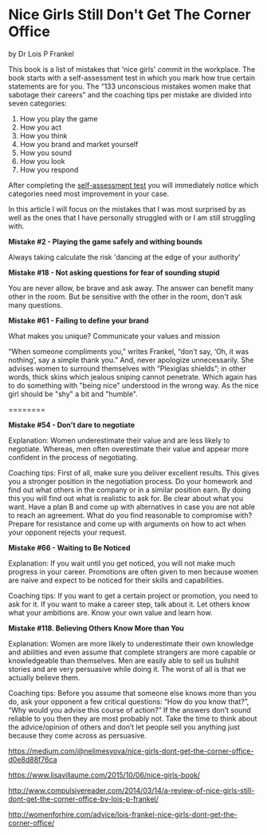 # Nice Girls Still Don't Get The Corner Office
by Dr Lois P Frankel

This book is a list of mistakes that 'nice girls' commit in the workplace. The book starts with a self-assessment test in which you mark how true certain statements are for you. The “133 unconscious mistakes women make that sabotage their careers” and the coaching tips per mistake are divided into seven categories:

1. How you play the game
2. How you act
3. How you think
4. How you brand and market yourself
5. How you sound
6. How you look
7. How you respond

After completing the [self-assessment test](bit.ly/geekinsights) you will immediately notice which categories need most improvement in your case.

In this article I will focus on the mistakes that I was most surprised by as well as the ones that I have personally struggled with or I am still struggling with.

**Mistake #2 - Playing the game safely and withing bounds**

Always taking calculate the risk
'dancing at the edge of your authority'

**Mistake #18 - Not asking questions for fear of sounding stupid**

You are never allow, be brave and ask away. 
The answer can benefit many other in the room.
But be sensitive with the other in the room, don't ask many questions.

**Mistake #61 - Failing to define your brand**

What makes you unique?
Communicate your values and mission



“When someone compliments you,” writes Frankel, “don’t say, ‘Oh, it was nothing’, say a simple thank you.”  And, never apologize unnecessarily. She advises women to surround themselves with “Plexiglas shields”; in other words, thick skins which jealous sniping cannot penetrate. Which again has to do something with "being nice" understood in the wrong way. As the nice girl should be "shy" a bit and "humble".


========

**Mistake #54 - Don’t dare to negotiate**

Explanation: Women underestimate their value and are less likely to negotiate. Whereas, men often overestimate their value and appear more confident in the process of negotiating.

Coaching tips: First of all, make sure you deliver excellent results. This gives you a stronger position in the negotiation process. Do your homework and find out what others in the company or in a similar position earn. By doing this you will find out what is realistic to ask for. Be clear about what you want. Have a plan B and come up with alternatives in case you are not able to reach an agreement. What do you find reasonable to compromise with? Prepare for resistance and come up with arguments on how to act when your opponent rejects your request.

**Mistake #66 - Waiting to Be Noticed**

Explanation: If you wait until you get noticed, you will not make much progress in your career. Promotions are often given to men because women are naive and expect to be noticed for their skills and capabilities.

Coaching tips: If you want to get a certain project or promotion, you need to ask for it. If you want to make a career step, talk about it. Let others know what your ambitions are. Know your own value and learn how.

**Mistake #118. Believing Others Know More than You**

Explanation: Women are more likely to underestimate their own knowledge and abilities and even assume that complete strangers are more capable or knowledgeable than themselves. Men are easily able to sell us bullshit stories and are very persuasive while doing it. The worst of all is that we actually believe them.

Coaching tips: Before you assume that someone else knows more than you do, ask your opponent a few critical questions: “How do you know that?”, “Why would you advise this course of action?” If the answers don’t sound reliable to you then they are most probably not. Take the time to think about the advice/opinion of others and don’t let people sell you anything just because they come across as persuasive.

https://medium.com/@nelimesyova/nice-girls-dont-get-the-corner-office-d0e8d88f76ca

https://www.lisavillaume.com/2015/10/06/nice-girls-book/

http://www.compulsivereader.com/2014/03/14/a-review-of-nice-girls-still-dont-get-the-corner-office-by-lois-p-frankel/

http://womenforhire.com/advice/lois-frankel-nice-girls-dont-get-the-corner-office/